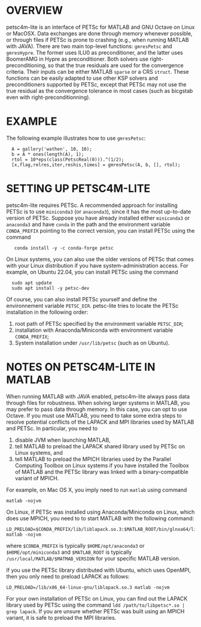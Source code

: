 OVERVIEW
========

petsc4m-lite is an interface of PETSc for MATLAB and GNU Octave on Linux or MacOSX.
Data exchanges are done through memory whenever possible, or through files if PETSc is
prone to crashing (e.g., when running MATLAB with JAVA). There are two main top-level
functions: `gmresPetsc` and `gmresHypre`. The former uses ILU0 as preconditioner,
and the latter uses BoomerAMG in Hypre as preconditioner. Both solvers use
right-preconditioning, so that the true residuals are used for the convergence
criteria. Their inputs can be either MATLAB `sparse` or a CRS `struct`. These
functions can be easily adapted to use other KSP solvers and preconditioners
supported by PETSc, except that PETSc may not use the true residual as the
convergence tolerance in most cases (such as bicgstab even with right-preconditionning).

EXAMPLE
=======

The following example illustrates how to use `gmresPetsc`:
```
  A = gallery('wathen', 10, 10);
  b = A * ones(length(A), 1);
  rtol = 10*eps(class(PetscReal(0))).^(1/2);
  [x,flag,relres,iter,reshis,times] = gmresPetsc(A, b, [], rtol);
```

SETTING UP PETSC4M-LITE
=======================

petsc4m-lite requires PETSc. A recommended approach for installing PETSc
is to use `miniconda3` (or `anaconda3`), since it has the most up-to-date
version of PETSc. Suppose you have already installed either `miniconda3`
or `anaconda3` and have `conda` in the path and the environment variable
`CONDA_PREFIX` pointing to the correct version, you can install PETSc
using the command
```
   conda install -y -c conda-forge petsc
```

On Linux systems, you can also use the older versions of PETSc that comes with
your Linux distribution if you have system-administration access. For example,
on Ubuntu 22.04, you can install PETSc using the command
```
  sudo apt update
  sudo apt install -y petsc-dev
```

Of course, you can also install PETSc yourself and define the environnement
variable `PETSC_DIR`. petsc-lite tries to locate the PETSc installation in the
following order:

1) root path of PETSc specified by the environment variable `PETSC_DIR`;
2) installation with Anaconda/Miniconda with environment variable `CONDA_PREFIX`;
3) System installation under `/usr/lib/petsc` (such as on Ubuntu).


NOTES ON PETSC4M-LITE IN MATLAB
===============================

When running MATLAB with JAVA enabled, petsc4m-lite always pass data through
files for robustness. When solving larger systems in MATLAB, you may prefer to
pass data through memory. In this case, you can opt to use Octave. If you must
use MATLAB, you need to take some extra steps to resolve potential conflicts
of the LAPACK and MPI libraries used by MATLAB and PETSc. In particular, you need to

1) disable JVM when launching MATLAB,
2) tell MATLAB to preload the LAPACK shared library used by PETSc on Linux systems, and
3) tell MATLAB to preload the MPICH libraries used by the Parallel Computing Toolbox
  on Linux systems if you have installed the Toolbox of MATLAB and the PETSc library
  was linked with a binary-compatible variant of MPICH.

For example, on Mac OS X, you imply need to run `matlab` using command
```
matlab -nojvm
```

On Linux, if PETSc was installed using Anaconda/Miniconda on Linux, which does use
MPICH, you need to to start MATLAB with the following command:

```
LD_PRELOAD=$CONDA_PREFIX/lib/liblapack.so.3:$MATLAB_ROOT/bin/glnxa64/libmpi.so.12:$MATLAB_ROOT/bin/glnxa64/libmpifort.so.12 matlab -nojvm
```

where `$CONDA_PREFIX` is typically `$HOME/opt/anaconda3` or `$HOME/opt/miniconda3`
and `$MATLAB_ROOT` is typically `/usr/local/MATLAB/$MATMAB_VERSION` for your
specific MATLAB version.

If you use the PETSc library distributed with Ubuntu, which uses OpenMPI, then
you only need to preload LAPACK as follows:
```
LD_PRELOAD=/lib/x86_64-linux-gnu/liblapack.so.3 matlab -nojvm
```
For your own installation of PETSc on Linux, you can find out the LAPACK library
used by PETSc using the command `ldd /path/to/libpetsc*.so | grep lapack`. If you
are unsure whether PETSc was built using an MPICH variant, it is safe to preload
the MPI libraries.
